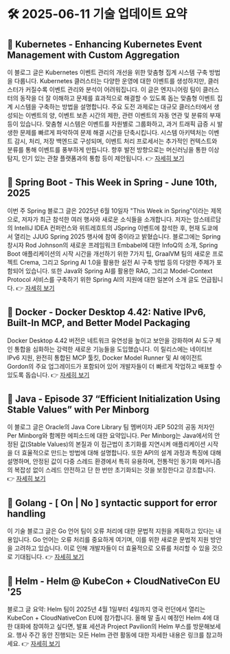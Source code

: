 # 🛠️ 2025-06-11 기술 업데이트 요약

## 🔹 Kubernetes - Enhancing Kubernetes Event Management with Custom Aggregation
이 블로그 글은 Kubernetes 이벤트 관리의 개선을 위한 맞춤형 집계 시스템 구축 방법을 다룹니다. Kubernetes 클러스터는 다양한 운영에 대한 이벤트를 생성하지만, 클러스터가 커질수록 이벤트 관리와 분석이 어려워집니다. 이 글은 엔지니어링 팀이 클러스터의 동작을 더 잘 이해하고 문제를 효과적으로 해결할 수 있도록 돕는 맞춤형 이벤트 집계 시스템을 구축하는 방법을 설명합니다. 주요 도전 과제로는 대규모 클러스터에서 생성되는 이벤트의 양, 이벤트 보존 시간의 제한, 관련 이벤트의 자동 연관 및 분류의 부재 등이 있습니다. 맞춤형 시스템은 이벤트를 자원별로 그룹화하고, 과거 트래픽 급증 시 발생한 문제를 빠르게 파악하여 문제 해결 시간을 단축시킵니다. 시스템 아키텍처는 이벤트 감시, 처리, 저장 백엔드로 구성되며, 이벤트 처리 프로세서는 추가적인 컨텍스트와 분류를 통해 이벤트를 풍부하게 만듭니다. 향후 발전 방향으로는 머신러닝을 통한 이상 탐지, 인기 있는 관찰 플랫폼과의 통합 등이 제안됩니다.
👉 [자세히 보기](https://kubernetes.io/blog/2025/06/10/enhancing-kubernetes-event-management-custom-aggregation/)

## 🔹 Spring Boot - This Week in Spring - June 10th, 2025
이번 주 Spring 블로그 글은 2025년 6월 10일자 "This Week in Spring"이라는 제목으로, 저자가 최근 참석한 여러 행사와 새로운 소식들을 소개합니다. 저자는 암스테르담의 IntelliJ IDEA 컨퍼런스와 위트레흐트의 JSpring 이벤트에 참석한 후, 현재 도쿄에서 열리는 JJUG Spring 2025 행사에 참여 중이라고 밝혔습니다. 블로그에는 Spring 창시자 Rod Johnson의 새로운 프레임워크 Embabel에 대한 InfoQ의 소개, Spring Boot 애플리케이션의 시작 시간을 개선하기 위한 7가지 팁, GraalVM 팀의 새로운 프로젝트 Crema, 그리고 Spring AI 1.0을 활용한 실전 AI 구축 방법 등의 다양한 주제가 포함되어 있습니다. 또한 Java와 Spring AI를 활용한 RAG, 그리고 Model-Context Protocol 서비스를 구축하기 위한 Spring AI의 지원에 대한 일본어 소개 글도 언급됩니다.
👉 [자세히 보기](https://spring.io/blog/2025/06/10/this-week-in-spring-june-10th-2025)

## 🔹 Docker - Docker Desktop 4.42: Native IPv6, Built-In MCP, and Better Model Packaging
Docker Desktop 4.42 버전은 네트워크 유연성을 높이고 보안을 강화하며 AI 도구 체인 통합을 심화하는 강력한 새로운 기능들을 도입했습니다. 이 릴리스에는 네이티브 IPv6 지원, 완전히 통합된 MCP 툴킷, Docker Model Runner 및 AI 에이전트 Gordon의 주요 업그레이드가 포함되어 있어 개발자들이 더 빠르게 작업하고 배포할 수 있도록 돕습니다.
👉 [자세히 보기](https://www.docker.com/blog/docker-desktop-4-42-native-ipv6-built-in-mcp-and-better-model-packaging/)

## 🔹 Java - Episode 37 “Efficient Initialization Using Stable Values” with Per Minborg
이 블로그 글은 Oracle의 Java Core Library 팀 멤버이자 JEP 502의 공동 저자인 Per Minborg와 함께한 에피소드에 대한 요약입니다. Per Minborg는 Java에서의 안정된 값(Stable Values)의 본질과 이 접근법이 초기화를 지연시켜 애플리케이션 시작을 더 효율적으로 만드는 방법에 대해 설명합니다. 또한 API의 설계 과정과 특징에 대해 설명하며, 안정된 값이 다중 스레드 환경에서 특히 유용하며, 전통적인 동기화 메커니즘의 복잡성 없이 스레드 안전하고 단 한 번만 초기화되는 것을 보장한다고 강조합니다.
👉 [자세히 보기](https://inside.java/2025/06/10/podcast-037/)

## 🔹 Golang - [ On | No ] syntactic support for error handling
이 기술 블로그 글은 Go 언어 팀이 오류 처리에 대한 문법적 지원을 계획하고 있다는 내용입니다. Go 언어는 오류 처리를 중요하게 여기며, 이를 위한 새로운 문법적 지원 방안을 고려하고 있습니다. 이로 인해 개발자들이 더 효율적으로 오류를 처리할 수 있을 것으로 기대됩니다.
👉 [자세히 보기](https://go.dev/blog/error-syntax)

## 🔹 Helm - Helm @ KubeCon + CloudNativeCon EU '25
블로그 글 요약: Helm 팀이 2025년 4월 1일부터 4일까지 영국 런던에서 열리는 KubeCon + CloudNativeCon EU에 참가합니다. 올해 말 출시 예정인 Helm 4에 대한 대화에 참여하고 싶다면, 발표 세션과 Project Pavilion의 Helm 부스를 방문해보세요. 행사 주간 동안 진행되는 모든 Helm 관련 활동에 대한 자세한 내용은 링크를 참고하세요.
👉 [자세히 보기](https://helm.sh/blog/helm-at-kubecon-eu-25/)

